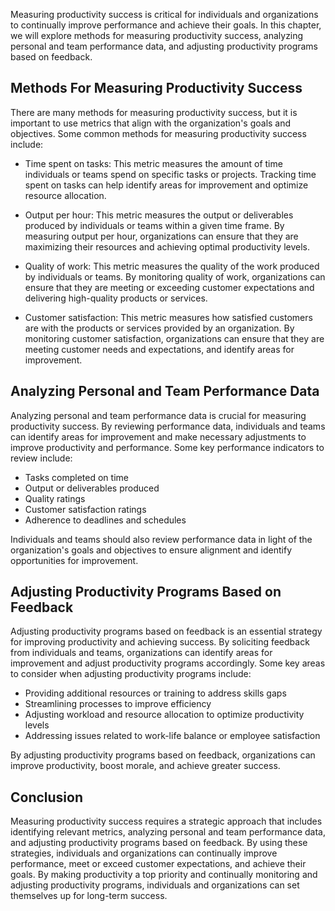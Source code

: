 
Measuring productivity success is critical for individuals and organizations to continually improve performance and achieve their goals. In this chapter, we will explore methods for measuring productivity success, analyzing personal and team performance data, and adjusting productivity programs based on feedback.

## Methods For Measuring Productivity Success

There are many methods for measuring productivity success, but it is important to use metrics that align with the organization's goals and objectives. Some common methods for measuring productivity success include:

- Time spent on tasks: This metric measures the amount of time individuals or teams spend on specific tasks or projects. Tracking time spent on tasks can help identify areas for improvement and optimize resource allocation.
    
- Output per hour: This metric measures the output or deliverables produced by individuals or teams within a given time frame. By measuring output per hour, organizations can ensure that they are maximizing their resources and achieving optimal productivity levels.
    
- Quality of work: This metric measures the quality of the work produced by individuals or teams. By monitoring quality of work, organizations can ensure that they are meeting or exceeding customer expectations and delivering high-quality products or services.
    
- Customer satisfaction: This metric measures how satisfied customers are with the products or services provided by an organization. By monitoring customer satisfaction, organizations can ensure that they are meeting customer needs and expectations, and identify areas for improvement.
    

## Analyzing Personal and Team Performance Data

Analyzing personal and team performance data is crucial for measuring productivity success. By reviewing performance data, individuals and teams can identify areas for improvement and make necessary adjustments to improve productivity and performance. Some key performance indicators to review include:

- Tasks completed on time
- Output or deliverables produced
- Quality ratings
- Customer satisfaction ratings
- Adherence to deadlines and schedules

Individuals and teams should also review performance data in light of the organization's goals and objectives to ensure alignment and identify opportunities for improvement.

## Adjusting Productivity Programs Based on Feedback

Adjusting productivity programs based on feedback is an essential strategy for improving productivity and achieving success. By soliciting feedback from individuals and teams, organizations can identify areas for improvement and adjust productivity programs accordingly. Some key areas to consider when adjusting productivity programs include:

- Providing additional resources or training to address skills gaps
- Streamlining processes to improve efficiency
- Adjusting workload and resource allocation to optimize productivity levels
- Addressing issues related to work-life balance or employee satisfaction

By adjusting productivity programs based on feedback, organizations can improve productivity, boost morale, and achieve greater success.

## Conclusion

Measuring productivity success requires a strategic approach that includes identifying relevant metrics, analyzing personal and team performance data, and adjusting productivity programs based on feedback. By using these strategies, individuals and organizations can continually improve performance, meet or exceed customer expectations, and achieve their goals. By making productivity a top priority and continually monitoring and adjusting productivity programs, individuals and organizations can set themselves up for long-term success.
